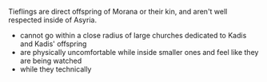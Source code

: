 Tieflings are direct offspring of Morana or their kin, and aren't well respected inside of Asyria. 

- cannot go within a close radius of large churches dedicated to Kadis and Kadis' offspring
- are physically uncomfortable while inside smaller ones and feel like they are being watched
- while they technically 